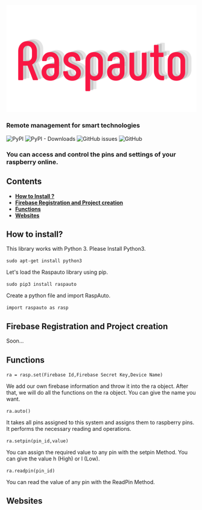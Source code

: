 ![Raspauto.png](/Raspauto.png)

### Remote management for smart technologies

![PyPI](https://img.shields.io/pypi/v/raspauto) ![PyPI - Downloads](https://img.shields.io/pypi/dm/raspauto) ![GitHub issues](https://img.shields.io/github/issues-raw/aattk/raspauto) ![GitHub](https://img.shields.io/github/license/aattk/raspauto)

### You can access and control the pins and settings of your raspberry online.


## Contents
- [**How to Install ?**](#how-to-install)
- [**Firebase Registration and Project creation**](#firebase-registration-and-project-creation)
- [**Functions**](#functions)
- [**Websites**](#websites)


## How to install?
This library works with Python 3. Please Install Python3.

``sudo apt-get install python3``

Let's load the Raspauto library using pip.

``sudo pip3 install raspauto``

Create a python file and import RaspAuto.

``import raspauto as rasp``

## Firebase Registration and Project creation 
Soon... 

## Functions
``ra = rasp.set(Firebase Id,Firebase Secret Key,Device Name)``

We add our own firebase information and throw it into the ra object. After that, we will do all the functions on the ra object. You can give the name you want.

``ra.auto()``

It takes all pins assigned to this system and assigns them to raspberry pins. It performs the necessary reading and operations.

``ra.setpin(pin_id,value)``

You can assign the required value to any pin with the setpin Method. You can give the value h (High) or l (Low).

``ra.readpin(pin_id)``

You can read the value of any pin with the ReadPin Method.

## Websites
